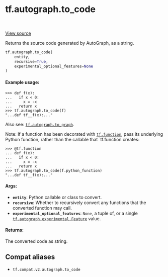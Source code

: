 <div itemscope itemtype="http://developers.google.com/ReferenceObject">
<meta itemprop="name" content="tf.autograph.to_code" />
<meta itemprop="path" content="Stable" />
</div>

# tf.autograph.to_code

<!-- Insert buttons and diff -->

<table class="tfo-notebook-buttons tfo-api" align="left">
</table>

<a target="_blank" href="/code/stable/tensorflow/python/autograph/impl/api.py">View source</a>



Returns the source code generated by AutoGraph, as a string.

``` python
tf.autograph.to_code(
    entity,
    recursive=True,
    experimental_optional_features=None
)
```



<!-- Placeholder for "Used in" -->


#### Example usage:



```
>>> def f(x):
...   if x < 0:
...     x = -x
...   return x
>>> tf.autograph.to_code(f)
"...def tf__f(x):..."
```

Also see: <a href="../../tf/autograph/to_graph.md"><code>tf.autograph.to_graph</code></a>.

Note: If a function has been decorated with <a href="../../tf/function.md"><code>tf.function</code></a>, pass its
underlying Python function, rather than the callable that `tf.function
creates:

```
>>> @tf.function
... def f(x):
...   if x < 0:
...     x = -x
...   return x
>>> tf.autograph.to_code(f.python_function)
"...def tf__f(x):..."
```

#### Args:


* <b>`entity`</b>: Python callable or class to convert.
* <b>`recursive`</b>: Whether to recursively convert any functions that the converted
  function may call.
* <b>`experimental_optional_features`</b>: `None`, a tuple of, or a single
  <a href="../../tf/autograph/experimental/Feature.md"><code>tf.autograph.experimental.Feature</code></a> value.


#### Returns:

The converted code as string.


## Compat aliases

* `tf.compat.v2.autograph.to_code`

